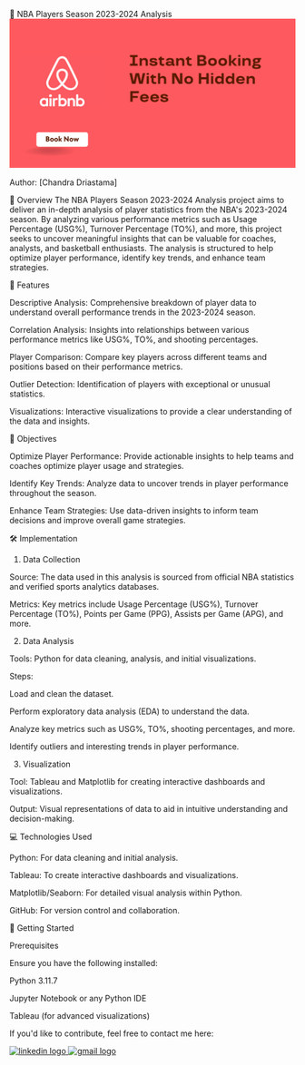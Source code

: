 🏀 NBA Players Season 2023-2024 Analysis
![Airbnb Listings Bangkok](https://github.com/chandra879012/Airbnb-Capstone-project-2/blob/main/Orange%20Simple%20Vacation%20Instant%20Booking%20Application%20Facebook%20Ad.png)

Author: [Chandra Driastama]

📝 Overview
The NBA Players Season 2023-2024 Analysis project aims to deliver an in-depth analysis of player statistics from the NBA's 2023-2024 season. By analyzing various performance metrics such as Usage Percentage (USG%), Turnover Percentage (TO%), and more, this project seeks to uncover meaningful insights that can be valuable for coaches, analysts, and basketball enthusiasts. The analysis is structured to help optimize player performance, identify key trends, and enhance team strategies.

🌟 Features

Descriptive Analysis: Comprehensive breakdown of player data to understand overall performance trends in the 2023-2024 season.

Correlation Analysis: Insights into relationships between various performance metrics like USG%, TO%, and shooting percentages.

Player Comparison: Compare key players across different teams and positions based on their performance metrics.

Outlier Detection: Identification of players with exceptional or unusual statistics.

Visualizations: Interactive visualizations to provide a clear understanding of the data and insights.

🎯 Objectives

Optimize Player Performance: Provide actionable insights to help teams and coaches optimize player usage and strategies.

Identify Key Trends: Analyze data to uncover trends in player performance throughout the season.

Enhance Team Strategies: Use data-driven insights to inform team decisions and improve overall game strategies.

🛠 Implementation

1. Data Collection

Source: The data used in this analysis is sourced from official NBA statistics and verified sports analytics databases.

Metrics: Key metrics include Usage Percentage (USG%), Turnover Percentage (TO%), Points per Game (PPG), Assists per Game (APG), and more.

2. Data Analysis

Tools: Python for data cleaning, analysis, and initial visualizations.

Steps:

Load and clean the dataset.

Perform exploratory data analysis (EDA) to understand the data.

Analyze key metrics such as USG%, TO%, shooting percentages, and more.

Identify outliers and interesting trends in player performance.

3. Visualization

Tool: Tableau and Matplotlib for creating interactive dashboards and visualizations.

Output: Visual representations of data to aid in intuitive understanding and decision-making.

💻 Technologies Used

Python: For data cleaning and initial analysis.

Tableau: To create interactive dashboards and visualizations.

Matplotlib/Seaborn: For detailed visual analysis within Python.

GitHub: For version control and collaboration.

🏁 Getting Started

Prerequisites

Ensure you have the following installed:

Python 3.11.7

Jupyter Notebook or any Python IDE

Tableau (for advanced visualizations)

If you'd like to contribute, feel free to contact me here:

<a href="https://www.linkedin.com/in/chandra-driastama-65b204217/" target="_blank">
    <img src="https://raw.githubusercontent.com/maurodesouza/profile-readme-generator/master/src/assets/icons/social/linkedin/default.svg" width="52" height="40" alt="linkedin logo"/>
  </a>
  <a href="mailto:chandradriastama@gmail.com" target="_blank">
    <img src="https://raw.githubusercontent.com/maurodesouza/profile-readme-generator/master/src/assets/icons/social/gmail/default.svg"  width="52" height="40" alt="gmail logo"/>
  </a>
